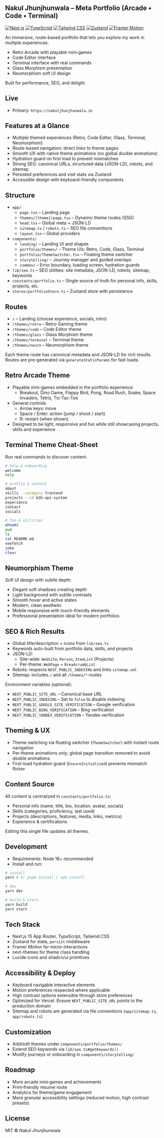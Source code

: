 ## Nakul Jhunjhunwala – Meta Portfolio (Arcade • Code • Terminal)

[![Next.js](https://img.shields.io/badge/Next.js-15-black?logo=next.js)](https://nextjs.org/) [![TypeScript](https://img.shields.io/badge/TypeScript-5-blue?logo=typescript)](https://www.typescriptlang.org/) [![Tailwind CSS](https://img.shields.io/badge/TailwindCSS-3-38bdf8?logo=tailwind-css)](https://tailwindcss.com/) [![Zustand](https://img.shields.io/badge/Zustand-State%20Mgmt-000000)](https://github.com/pmndrs/zustand) [![Framer Motion](https://img.shields.io/badge/Framer%20Motion-Animations-ff0050)](https://www.framer.com/motion/)

An immersive, route-based portfolio that lets you explore my work in multiple experiences:
- Retro Arcade with playable mini‑games
- Code Editor interface
- Terminal interface with real commands
- Glass Morphism presentation
- Neumorphism soft UI design

Built for performance, SEO, and delight.

## Live

- Primary: `https://nakuljhunjhunwala.in`

## Features at a Glance

- Multiple themed experiences (Retro, Code Editor, Glass, Terminal, Neumorphism)
- Route-based navigation: direct links to theme pages
- Smooth UX with native theme animations (no global double animations)
- Hydration guard on first load to prevent mismatches
- Strong SEO: canonical URLs, structured data (JSON-LD), robots, and sitemap
- Persisted preferences and visit stats via Zustand
- Accessible design with keyboard-friendly components

## Structure

- `app/`
  - `page.tsx` – Landing page
  - `themes/[theme]/page.tsx` – Dynamic theme routes (SSG)
  - `head.tsx` – Global meta + JSON-LD
  - `sitemap.ts` / `robots.ts` – SEO file conventions
  - `layout.tsx` – Global providers
- `components/`
  - `landing/` – Landing UI and shapes
  - `portfolio/themes/` – Theme UIs: Retro, Code, Glass, Terminal
  - `portfolio/ThemeSwitcher.tsx` – Floating theme switcher
  - `storytelling/` – Journey manager and guided overlays
  - `common/` – Error boundary, loading screen, hydration guards
- `lib/seo.ts` – SEO utilities: site metadata, JSON-LD, robots, sitemap, keywords
- `constants/portfolio.ts` – Single source of truth for personal info, skills, projects, etc.
- `stores/portfolioStore.ts` – Zustand store with persistence

## Routes

- `/` – Landing (choose experience, socials, intro)
- `/themes/retro` – Retro Gaming theme
- `/themes/code` – Code Editor theme
- `/themes/glass` – Glass Morphism theme
- `/themes/terminal` – Terminal theme
- `/themes/neuro` – Neumorphism theme

Each theme route has canonical metadata and JSON-LD for rich results. Routes are pre-generated via `generateStaticParams` for fast loads.

## Retro Arcade Theme
- Playable mini-games embedded in the portfolio experience:
  - Breakout, Dino Game, Flappy Bird, Pong, Road Rush, Snake, Space Invaders, Tetris, Tic‑Tac‑Toe
- General controls
  - Arrow keys: move
  - Space / Enter: action (jump / shoot / start)
  - R: restart (when shown)
- Designed to be light, responsive and fun while still showcasing projects, skills and experience

## Terminal Theme Cheat‑Sheet
Run real commands to discover content.

```bash
# help & onboarding
welcome
help

# profile & content
about
skills --category frontend
projects --id b2b-api-system
experience
contact
socials

# fun & utilities
whoami
pwd
ls
cat README.md
neofetch
joke
clear
```

## Neumorphism Theme
Soft UI design with subtle depth:
- Elegant soft shadows creating depth
- Light background with subtle contrasts
- Smooth hover and active states
- Modern, clean aesthetic
- Mobile responsive with touch-friendly elements
- Professional presentation ideal for modern portfolios

## SEO & Rich Results

- Global title/description + icons from `lib/seo.ts`
- Keywords auto-built from portfolio data, skills, and projects
- JSON-LD:
  - Site-wide: `WebSite`, `Person`, `ItemList` (Projects)
  - Per-theme: `WebPage` + `BreadcrumbList`
- Robots: respects `NEXT_PUBLIC_INDEXING` and links `sitemap.xml`
- Sitemap: includes `/` and all `/themes/*` routes

Environment variables (optional):

- `NEXT_PUBLIC_SITE_URL` – Canonical base URL
- `NEXT_PUBLIC_INDEXING` – Set to `false` to disable indexing
- `NEXT_PUBLIC_GOOGLE_SITE_VERIFICATION` – Google verification
- `NEXT_PUBLIC_BING_VERIFICATION` – Bing verification
- `NEXT_PUBLIC_YANDEX_VERIFICATION` – Yandex verification

## Theming & UX

- Theme switching via floating switcher (`ThemeSwitcher`) with instant route navigation
- Per-theme animations only; global page transition removed to avoid double animations
- First-load hydration guard (`EnsureInitialized`) prevents mismatch flicker

## Content Source

All content is centralized in `constants/portfolio.ts`:

- Personal info (name, title, bio, location, avatar, socials)
- Skills (categories, proficiency, last used)
- Projects (descriptions, features, media, links, metrics)
- Experience & certifications

Editing this single file updates all themes.

## Development

- Requirements: Node 18+ recommended
- Install and run:

```bash
# install
yarn # or pnpm install / npm install

# dev
yarn dev

# build & start
yarn build
yarn start
```

## Tech Stack

- Next.js 15 App Router, TypeScript, Tailwind CSS
- Zustand for state, `persist` middleware
- Framer Motion for micro-interactions
- next-themes for theme class handling
- Lucide icons and shadcn/ui primitives

## Accessibility & Deploy

- Keyboard navigable interactive elements
- Motion preferences respected where applicable
- High contrast options extensible through store preferences
- Optimized for Vercel. Ensure `NEXT_PUBLIC_SITE_URL` points to the production domain
- Sitemap and robots are generated via file conventions (`app/sitemap.ts`, `app/robots.ts`)

## Customization

- Add/edit themes under `components/portfolio/themes/`
- Extend SEO keywords via `lib/seo.ts#getKeywords()`
- Modify journeys or onboarding in `components/storytelling/`

## Roadmap

- More arcade mini‑games and achievements
- Print‑friendly resume route
- Analytics for theme/game engagement
- More granular accessibility settings (reduced motion, high contrast presets)

## License

MIT © Nakul Jhunjhunwala

